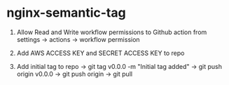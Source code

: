 # nginx-semantic-tag

1. Allow Read and Write workflow permissions to Github action from settings -> actions -> workflow permission 

2. Add AWS ACCESS KEY and SECRET ACCESS KEY to repo

3. Add initial tag to repo
    -> git tag v0.0.0 -m "Initial tag added"
    -> git push origin v0.0.0
    -> git push origin
    -> git pull